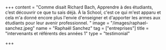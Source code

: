 +++
content = "Comme disait Richard Bach, Apprendre à des étudiants, c’est découvrir ce que tu sais déjà. À la School, c'est ce qui m'est apparu et cela m'a donné encore plus l'envie d'enseigner et d'apporter les armes aux étudiants pour leur avenir professionnel. "
image = "/images/raphael-sanchez.jpeg"
name = "Raphaël Sanchez"
tag = ["entreprises"]
title = "intervenants et référents des années 1"
type = "testimonial"

+++
